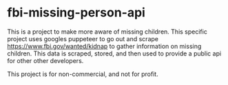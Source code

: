 # fbi-missing-person-api

This is a project to make more aware of missing children. This specific project uses googles puppeteer to go out and scrape https://www.fbi.gov/wanted/kidnap
to gather information on missing children. This data is scraped, stored, and then used to provide a public api for other other developers.

This project is for non-commercial, and not for profit.
